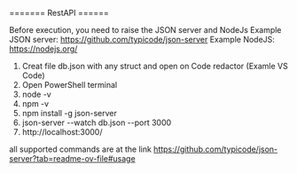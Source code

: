 ======= RestAPI ====== 

Before execution, you need to raise the JSON server and NodeJs
Example JSON server: https://github.com/typicode/json-server
Example NodeJS: https://nodejs.org/

1. Creat file db.json with any struct and open on Code redactor (Examle VS Code)
1. Open PowerShell terminal 
2. node -v
3. npm -v
4. npm install -g json-server
5. json-server --watch db.json --port 3000
6. http://localhost:3000/


all supported commands are at the link https://github.com/typicode/json-server?tab=readme-ov-file#usage
